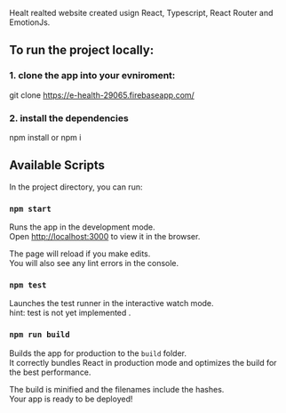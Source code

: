  Healt realted website created usign React, Typescript, React Router and EmotionJs.

## To run the project locally:
### 1. clone the app into your evniroment:
 git clone https://e-health-29065.firebaseapp.com/

### 2. install the dependencies 
 npm install or npm i


## Available Scripts

In the project directory, you can run:

### `npm start`

Runs the app in the development mode.<br>
Open [http://localhost:3000](http://localhost:3000) to view it in the browser.

The page will reload if you make edits.<br>
You will also see any lint errors in the console.

### `npm test`

Launches the test runner in the interactive watch mode.<br>
hint: test is not yet implemented .
### `npm run build`

Builds the app for production to the `build` folder.<br>
It correctly bundles React in production mode and optimizes the build for the best performance.

The build is minified and the filenames include the hashes.<br>
Your app is ready to be deployed!



